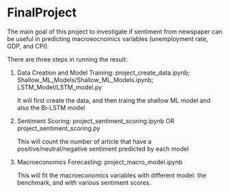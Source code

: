 # FinalProject

The main goal of this project to investigate if sentiment from newspaper can be useful in predicting macroeocnomics variables (unemployment rate, GDP, and CPI).

There are three steps in running the result:

1. Data Creation and Model Training:    project_create_data.ipynb;    Shallow_ML_Models/Shallow_ML_Models.ipynb;    LSTM_Model/LSTM_model.py
   
   It will first create the data, and then traing the shallow ML model and also the Bi-LSTM model
   

2. Sentiment Scoring:    project_sentiment_scoring.ipynb   OR   project_sentiment_scoring.py
   
   This will count the number of article that have a positive/neutral/negative sentiment predicted by each model

3. Macroeconomics Forecasting:    project_macro_model.ipynb
   
   This will fit the macroeconomics variables with different model: the benchmark, and with various sentiment scores.

